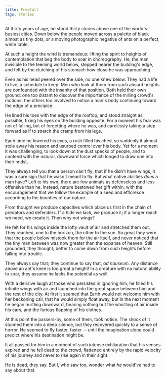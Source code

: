 ```yaml
---
title: Freefall
tags: stories
---
```


At thirty years of age, he stood thirty stories above one of the world's
busiest cities.  Down below the people moved across a palette of black
almost as tiny dots, or a moving photographic negative of ants on a
perfect, white table.

At such a height the wind is tremendous: lifting the spirit to heights
of contemplation that beg the body to soar in choreography.  He, the man
invisible to the teeming world below, stepped nearer the building's
edge, and felt by the clutching of his stomach how close he was
approaching.

Even as his head peered over the side, no one knew below.  They had a
life to live, a schedule to keep.  Men who look at them from such absurd
heights are confounded with the insanity of that position.  Both held
their own ground: one too distant to discover the importance of the
milling crowd's motions; the others too involved to notice a man's body
continuing toward the edge of a precipice.

He lined his toes with the edge of the rooftop, and stood straight as
possible, fixing his eyes on the building opposite.  For a moment his
fear was not of falling, but of forgetting where he was, and carelessly
taking a step forward as if to stretch the cramp from his legs.

Each time he lowered his eyes, a rush filled his chest so suddenly it
almost stole away his reason and usurped control over his body.  Yet for
a moment it was challenging, to look down at the dust specks of people,
and to contend with the natural, downward force which longed to draw one
into their midst.

They always tell you that a person can't fly; that if he didn't have
wings, it was a sure sign that he wasn't meant to fly.  But what native
abilities *does* a man have?  Left to his own, there are few animals as
defenseless and less offensive than he.  Instead, nature bestowed her
gift within, with the encouragement that we follow the example of a seed
and effloresce according to the bounties of our nature.

From thought we produce capacities which place us first in the chain of
predators and defenders.  If a hide we lack, we produce it; if a longer
reach we need, we create it.  Then why not wings?

He felt for his wings inside the lofty vault of air and stretched them
out.  They reached, one to the horizon, the other to the sun.  So great
they were that the people below mistook them for the air itself, and
never noticed that the tiny man between was now greater than the expanse
of heaven.  Still grounded, they thought; better to come down from such
heights before falling into trouble.

They always say that; they continue to say that, *ad nauseum*.  Any
distance above an ant's knee is too great a height!  In a creature with
no natural ability to soar, they assume he lacks the potential as well.

With a derisive laugh at those who persisted in ignoring him, he filled
his infinite wings with air and launched into the great space between
him and the rest of the city.  At first it seemed that Earth would not
welcome him with her beckoning call, that he would simply float away,
but in the next moment he began hurtling downward, hearing nothing but
the whistling of air inside his ears, and the furious flapping of his
clothes.

At this point the passers-by, some of them, took notice.  The shock of
it stunned them into a deep silence, but they recovered quickly to a
sense of horror.  He seemed to fly faster, faster -- until the
imagination alone could predict where his destination might be.

It all passed for him in a moment of such intense exhilaration that his
senses expired and he fell dead to the crowd, flattened entirely by the
rapid velocity of his journey and never to rise again in their sight.

He is dead, they say.  But I, who saw too, wonder what *he* would've had
to say about that.


